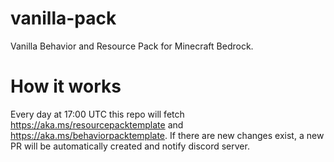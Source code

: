 # vanilla-pack
Vanilla Behavior and Resource Pack for Minecraft Bedrock.

# How it works
Every day at 17:00 UTC this repo will fetch https://aka.ms/resourcepacktemplate and https://aka.ms/behaviorpacktemplate. If there are new changes exist, a new PR will be automatically created and notify discord server.
